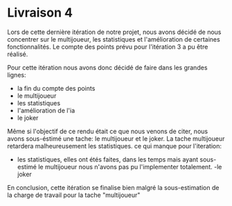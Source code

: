 # Livraison 4

Lors de cette dernière itération de notre projet, nous avons décidé de nous concentrer sur le multijoueur, les statistiques et l'amélioration de certaines fonctionnalités.
Le compte des points prévu pour l'itération 3 a pu être réalisé.

Pour cette itération nous avons donc décidé de faire dans les grandes lignes:

- la fin du compte des points
- le multijoueur
- les statistiques
- l'amélioration de l'ia
- le joker

Même si l'objectif de ce rendu était ce que nous venons de citer, nous avons sous-éstimé une tache: le multijoueur et le joker.
La tache multijoueur retardera malheureusement les statistiques.
ce qui manque pour l'iteration: 

- les statistiques, elles ont étés faites, dans les temps mais ayant sous-estimé le multijoueur nous n'avons pas pu l'implementer totalement. 
-le joker

En conclusion, cette itération se finalise bien malgré la sous-estimation de la charge de travail pour la tache "multijoueur"  
